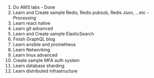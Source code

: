 1. Do AWS labs - Done
2. Learn and Create sample Redis, Redis pubsub, Redis Json, ...etc - Processing
3. Learn react native
4. Learn git advanced
5. Learn and Create sample ElasticSearch
6. Finish GraphQL blog
7. Learn ansible and prometheus
8. Learn Networking
9. Learn linux advanced
10. Create sample MFA auth system
11. Learn database sharding
12. Learn distributed infrastructure
